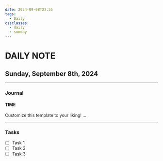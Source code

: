 ```yaml
---
date: 2024-09-08T22:55
tags:
  - Daily
cssclasses:
  - daily
  - sunday
---
```

# DAILY NOTE
## Sunday, September 8th, 2024
***
### Journal
#### TIME
Customize this template to your liking!
...
***
### Tasks
- [ ] Task 1
- [ ] Task 2
- [ ] Task 3